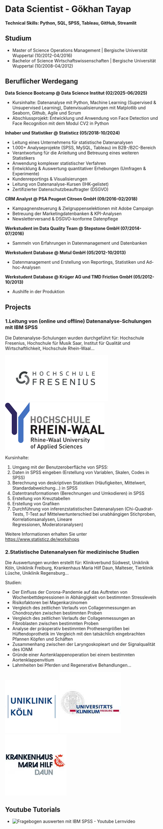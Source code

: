 # Data Scientist - Gökhan Tayap

#### Technical Skills: Python, SQL, SPSS, Tableau, GitHub, Streamlit


## Studium						       		
- Master of Science Operations Management | Bergische Universität Wuppertal (10/2012-04/2016)
- Bachelor of Science Wirtschaftswissenschaften | Bergische Universität Wuppertal (10/2008-04/2012)


## Beruflicher Werdegang

**Data Science Bootcamp @ Data Science Institut (02/2025-06/2025)**
- Kursinhalte: Datenanalyse mit Python, Machine Learning (Supervised & Unsupervised Learning), Datenvisualisierungen mit Matplotlib und Seaborn, Github, Agile und Scrum
- Abschlussprojekt: Entwicklung und Anwendung von Face Detection und Face Recognition mit dem Modul CV2 in Python


**Inhaber und Statistiker @ Statisticz (05/2018-10/2024)**
- Leitung eines Unternehmens für statistische Datenanalysen 
- 1.000+ Analyseprojekte (SPSS, MySQL, Tableau) im B2B-/B2C-Bereich  
- Verantwortung für die Anleitung und Betreuung eines weiteren Statistikers
- Anwendung komplexer statistischer Verfahren
- Entwicklung & Auswertung quantitativer Erhebungen (Umfragen & Experimente)  
- Kundenreportings & Visualisierungen
- Leitung von Datenanalyse-Kursen (IHK-gelistet)  
- Zertifizierter Datenschutzbeauftragter (DSGVO)


**CRM Analyst @ PSA Peugeot Citroen GmbH (09/2016-02/2018)**
- Kampagnensteuerung & Zielgruppenselektionen mit Adobe Campaign  
- Betreuung der Marketingdatenbanken & KPI-Analysen 
- Newsletterversand & DSGVO-konforme Datenpflege		


**Werkstudent im Data Quality Team @ Stepstone GmbH (07/2014-07/2016)**
- Sammeln von Erfahrungen in Datenmanagement und Datenbanken


**Werkstudent Database @ Motul GmbH (05/2012-10/2013)**
- Datenmanagement und Erstellung von Reportings, Statistiken und Ad-hoc-Analysen


**Werkstudent Database @ Krüger AG und TMD Friction GmbH (05/2012-10/2013)**
- Aushilfe in der Produktion   


## Projects


### 1.Leitung von (online und offline) Datenanalyse-Schulungen mit IBM SPSS
Die Datenanalyse-Schulungen wurden durchgeführt für: Hochschule Fresenius, Hochschule für Musik Saar, Institut für Qualität und Wirtschaftlichkeit, Hochschule Rhein-Waal...

![Hochschule Fresenius](assets/img/Fresenius-1920w.png)
![Hochschule Rhein-Waal](assets/img/index-1920w.png)



Kursinhalte: 
1. Umgang mit der Benutzeroberfläche von SPSS:
2. Daten in SPSS eingeben (Erstellung von Variablen, Skalen, Codes in SPSS)
3. Berechnung von deskriptiven Statistiken (Häufigkeiten, Mittelwert, Standardabweichung…) in SPSS 
4. Datentransformationen (Berechnungen und Umkodieren) in SPSS
5. Erstellung von Kreuztabellen
6. Erstellung von Grafiken
7. Durchführung von inferenzstatistischen Datenanalysen (Chi-Quadrat-Tests, T-Test auf Mittelwertunterschied bei unabhängigen Stichproben, Korrelationsanalysen, Lineare   
Regressionen, Moderatoranalysen)

Weitere Informationen erhalten Sie unter https://www.statisticz.de/workshops


### 2.Statistische Datenanalysen für medizinische Studien 
Die Auswertungen wurden erstellt für: Klinikverbund Südwest, Uniklinik Köln, Uniklinik Freiburg, Krankenhaus Maria Hilf Daun, Malteser, Tierklinik Lüsche, Uniklinik Regensburg... 

Studien:
- Der Einfluss der Corona-Pandemie auf das Auftreten von Wochenbettdepressionen in Abhängigkeit von bestimmten Stressleveln
- Risikofaktoren bei Magenkarzinomen
- Vergleich des zeitlichen Verlaufs von Collagenmessungen an Chondrozyten zwischen bestimmten Proben
- Vergleich des zeitlichen Verlaufs der Collagenmessungen an Fibroblasten zwischen bestimmten Proben
- Analyse der präoperativ bestimmten Prothesengrößen bei Hüftendoprothetik im Vergleich mit den tatsächlich eingebrachten Pfannen Köpfen und Schäften
- Zusammenhang zwischen der Laryngoskopieart und der Signalqualität des IONM
- Gründe einer Aortenklappenoperation bei einem bestimmten Aortenklappenvitium
- Lahmheiten bei Pferden und Regenerative Behandlungen...

![Uniklinik Köln](assets/img/Download--281-29-350f71ab-1920w.png)
![Uniklinik Freiburg](assets/img/1592834131137-1920w.jpg)
![Krankenhaus Maria Hilf Daun](assets/img/images+(1)-1920w.jpg)





## Youtube Tutorials

- ![Fragebogen auswerten mit IBM SPSS - Youtube Lernvideo](https://youtu.be/vYSnn-u47sI)
